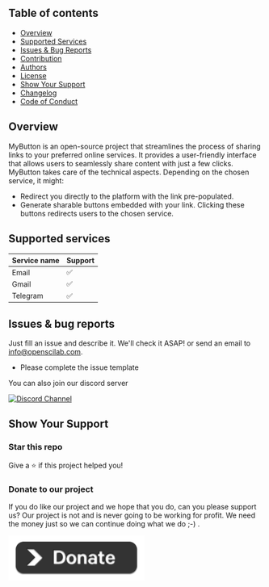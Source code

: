 ## Table of contents

-   [Overview](https://github.com/openscilab/mybutton#overview)
-   [Supported Services](https://github.com/openscilab/mybutton#supported-services)
-   [Issues & Bug Reports](https://github.com/openscilab/mybutton#issues--bug-reports)
-   [Contribution](https://github.com/openscilab/mybutton/blob/main/.github/CONTRIBUTING.md)
-   [Authors](https://github.com/openscilab/mybutton/blob/main/AUTHORS.md)
-   [License](https://github.com/openscilab/mybutton/blob/main/LICENSE)
-   [Show Your Support](https://github.com/openscilab/mybutton#show-your-support)
-   [Changelog](https://github.com/openscilab/mybutton/blob/main/CHANGELOG.md)
-   [Code of Conduct](https://github.com/openscilab/mybutton/blob/main/.github/CODE_OF_CONDUCT.md)

## Overview

MyButton is an open-source project that streamlines the process of sharing links to your preferred online services. It provides a user-friendly interface that allows users to seamlessly share content with just a few clicks. MyButton takes care of the technical aspects. Depending on the chosen service, it might:

-   Redirect you directly to the platform with the link pre-populated.
-   Generate sharable buttons embedded with your link. Clicking these buttons redirects users to the chosen service.

## Supported services

| Service name | Support  |
| ------------ | -------- |
| Email        | &#x2705; |
| Gmail        | &#x2705; |
| Telegram     | &#x2705; |

## Issues & bug reports

Just fill an issue and describe it. We'll check it ASAP! or send an email to [info@openscilab.com](mailto:info@openscilab.com 'info@openscilab.com').

-   Please complete the issue template

You can also join our discord server

<a href="https://discord.gg/T2VzhzqU67">
  <img src="https://img.shields.io/discord/1064533716615049236.svg?style=for-the-badge" alt="Discord Channel">
</a>

## Show Your Support

<h3>Star this repo</h3>

Give a ⭐️ if this project helped you!

<h3>Donate to our project</h3>

If you do like our project and we hope that you do, can you please support us? Our project is not and is never going to be working for profit. We need the money just so we can continue doing what we do ;-) .

<a href="https://openscilab.com/#donation" target="_blank"><img src="https://github.com/openscilab/mybutton/raw/main/otherfiles/donation.png" height="90px" width="270px" alt="mybutton Donation"></a>
